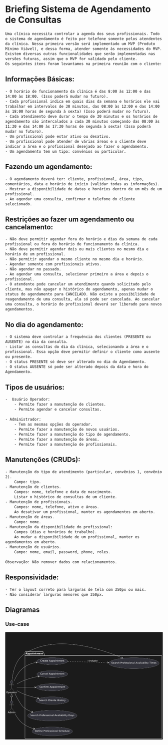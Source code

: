 # Briefing Sistema de Agendamento de Consultas

    Uma clínica necessita controlar a agenda dos seus profissionais. Todo o sistema de agendamento é feito por telefone somente pelos atendentes da clínica. Nessa primeira versão será implementado um MVP (Produto Mínimo Viável), e dessa forma, atender somente às necessidades do MVP. Existem diversas outras funcionalidades que serão implementadas nas versões futuras, assim que o MVP for validado pelo cliente.
    Os seguintes itens foram levantamos na primeira reunião com o cliente: 


## Informações Básicas:
    - O horário de funcionamento da clínica é das 8:00 às 12:00 e das 14:00 às 18:00. (Isso poderá mudar no futuro).
    - Cada profissional indica em quais dias da semana e horários ele vai trabalhar em intervalos de 30 minutos, das 08:00 às 12:00 e das 14:00 às 18:00 horas de segunda à sexta) (Isso poderá mudar no futuro).
    - Cada atendimento deve durar o tempo de 30 minutos e os horários de agendamento são intercalados a cada 30 minutos começando das 08:00 às 11:30 e das 14:00 às 17:30 horas de segunda à sexta) (Isso poderá mudar no futuro).
    - Um profissional pode estar ativo ou desativo.
    - Um profissional pode atender de várias áreas e o cliente deve indicar a área e o profissional desejado ao fazer o agendamento.
    - Um agendamento tem um tipo: convênios ou particular.

## Fazendo um agendamento:
    - O agendamento deverá ter: cliente, profissional, área, tipo, comentários, data e horário de início (validar todas as informações).
    - Mostrar a disponibilidade de datas e horários dentro de um mês de um profissional.
    - Ao agendar uma consulta, confirmar o telefone do cliente selecionado.

## Restrições ao fazer um agendamento ou cancelamento:
    - Não deve permitir agendar fora do horário e dias da semana de cada profissional ou fora do horário de funcionamento da clínica.
    - Não deve permitir agendar dois ou mais clientes no mesmo dia e horário de um profissional.
    - Não permitir agendar o mesmo cliente no mesmo dia e horário.
    - Agendar somente com profissionais ativos.
    - Não agendar no passado.
    - Ao agendar uma consulta, selecionar primeiro a área e depois o profissional.
    - O atendente pode cancelar um atendimento quando solicitado pelo cliente, mas não apagar o histórico do agendamento, apenas mudar o status do agendamento para CANCELADO. Não existe a possibilidade de reagendamento de uma consulta, ela só pode ser cancelada. Ao cancelar uma consulta, o horário do profissional deverá ser liberado para novos agendamentos.

## No dia do agendamento:
    - O sistema deve controlar a frequência dos clientes (PRESENTE ou AUSENTE) no dia da consulta.
    - Listar as consultas do dia da clínica, selecionando a área e o profissional. Essa opção deve permitir definir o cliente como ausente ou presente.
    - O status PRESENTE só deve ser alterado no dia do Agendamento.
    - O status AUSENTE só pode ser alterado depois da data e hora do Agendamento.


## Tipos de usuários:
    -  Usuário Operador:
        - Permite fazer a manutenção de clientes.
        - Permite agendar e cancelar consultas.

    - Administrador: 
        - Tem as mesmas opções do operador.
        - Permite fazer a manutenção de novos usuários.
        - Permite fazer a manutenção do tipo de agendamento.
        - Permite fazer a manutenção de áreas.
        - Permite fazer a manutenção de profissionais.


## Manutenções (CRUDs):
    - Manutenção do tipo de atendimento (particular, convênios 1, convênio 2). 
        Campo: tipo.
    - Manutenção de clientes. 
        Campos: nome, telefone e data de nascimento.
        Listar o histórico de consultas de um cliente.
    - Manutenção de profissionais. 
        Campos: nome, telefone, ativo e áreas.
        Ao desativar um profissional, manter os agendamentos em aberto.
    - Manutenção de áreas. 
        Campo: nome.
    - Manutenção da disponibilidade do profissional: 
        Campos (dias e horários de trabalho).
        Ao mudar a disponibilidade de um profissional, manter os agendamentos em aberto.
    - Manutenção de usuários. 
        Campo: nome, email, password, phone, roles.

    Observação: Não remover dados com relacionamentos. 

## Responsividade:
    - Ter o layout correto para larguras de tela com 350px ou mais.
    - Não considerar larguras menores que 350px.

## Diagramas
### Use-case
![Use cases](/out/docs/use-cases/use-cases.png)